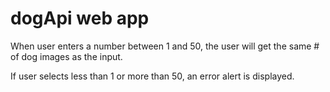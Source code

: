 # dogApi web app

When user enters a number between 1 and 50, the user will get the same # of dog images as the input.

If user selects less than 1 or more than 50, an error alert is displayed.
